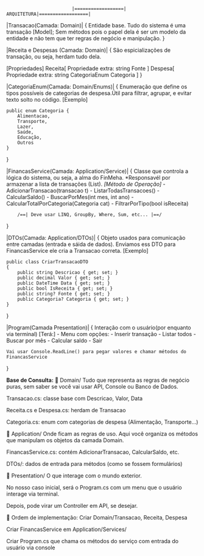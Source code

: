                            |==================| ARQUITETURA|==================|

|Transacao(Camada: Domain)|
{
    Entidade base. Tudo do sistema é uma transação [Model];
    Sem métodos pois o papel dela é ser um modelo da entidade e não tem que ter regras de negócio e manipulação.
}

|Receita e Despesas (Camada: Domain)|
{
    São espicializações de transação, ou seja, herdam tudo dela.

[Propriedades]
    Receita[
        Propriedade extra: string Fonte
    ]
    Despesa[
        Propriedade extra: string CategoriaEnum Categoria
    ]
}

|CategoriaEnum(Camada: Domain/Enums)|
{
    Enumeração que define os tipos possíveis de categorias de despesa.Útil para filtrar, agrupar, e evitar texto solto no código.
    [Exemplo]

    public enum Categoria {
        Alimentacao,
        Transporte,
        Lazer,
        Saúde,
        Educação,
        Outros
    }
}

|FinancasService(Camada: Application/Service)|
{
    Classe que controla a lógica do sistema, ou seja, a alma do FinMeha.
    *Responsavél por armazenar a lista de transações (List<Transacao>).
    *[Método de Operação]*
        - AdicionarTransacao(transacao t)
        - ListarTodasTransacoes()
        - CalcularSaldo()
        - BuscarPorMes(int mes, int ano)
        - CalcularTotalPorCategoria(Categoria cat)
        - FiltrarPorTipo(bool isReceita)

        /==| Deve usar LINQ, GroupBy, Where, Sum, etc... |==/
}

|DTOs(Camada: Application/DTOs)|
{
    Objeto usados para comunicação entre camadas (entrada e sáida de dados). Enviamos ess DTO para FinancasService ele cria a Transacao correta.
    [Exemplo]

    public class CriarTransacaoDTO
    {
        public string Descricao { get; set; }
        public decimal Valor { get; set; }
        public DateTime Data { get; set; }
        public bool IsReceita { get; set; }
        public string? Fonte { get; set; }
        public Categoria? Categoria { get; set; }
    }
}

|Program(Camada Presentation)|
{
    Interação com o usuário(por enquanto via terminal)
    [Terá:]
        - Menu com opções:
            - Inserir transação
            - Listar todos
            - Buscar por mês
            - Calcular saldo
            - Sair

    Vai usar Console.ReadLine() para pegar valores e chamar métodos do FinancasService
}



________________________Base de Consulta:________________________
📁 Domain/
Tudo que representa as regras de negócio puras, sem saber se você vai usar API, Console ou Banco de Dados.

Transacao.cs: classe base com Descricao, Valor, Data

Receita.cs e Despesa.cs: herdam de Transacao

Categoria.cs: enum com categorias de despesa (Alimentação, Transporte...)

📁 Application/
Onde ficam as regras de uso. Aqui você organiza os métodos que manipulam os objetos da camada Domain.

FinancasService.cs: contém AdicionarTransacao, CalcularSaldo, etc.

DTOs/: dados de entrada para métodos (como se fossem formulários)

📁 Presentation/
O que interage com o mundo exterior.

No nosso caso inicial, será o Program.cs com um menu que o usuário interage via terminal.

Depois, pode virar um Controller em API, se desejar.

🚀 Ordem de implementação:
Criar Domain/Transacao, Receita, Despesa

Criar FinancasService em Application/Services/

Criar Program.cs que chama os métodos do serviço com entrada do usuário via console